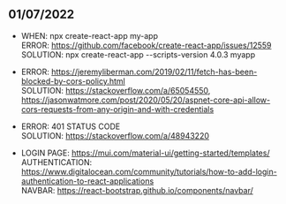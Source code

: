 ## 01/07/2022
- WHEN: npx create-react-app my-app <br />
  ERROR: https://github.com/facebook/create-react-app/issues/12559 <br />
  SOLUTION: npx create-react-app --scripts-version 4.0.3 myapp <br />

- ERROR: https://jeremyliberman.com/2019/02/11/fetch-has-been-blocked-by-cors-policy.html <br />
  SOLUTION: https://stackoverflow.com/a/65054550, https://jasonwatmore.com/post/2020/05/20/aspnet-core-api-allow-cors-requests-from-any-origin-and-with-credentials <br />
  
- ERROR: 401 STATUS CODE <br />
  SOLUTION: https://stackoverflow.com/a/48943220 <br />
  
- LOGIN PAGE: https://mui.com/material-ui/getting-started/templates/ <br />
  AUTHENTICATION: https://www.digitalocean.com/community/tutorials/how-to-add-login-authentication-to-react-applications <br />
  NAVBAR: https://react-bootstrap.github.io/components/navbar/ <br />
  
 
